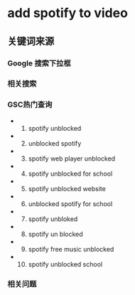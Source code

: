 # add spotify to video

## 关键词来源

### Google 搜索下拉框

### 相关搜索

### GSC热门查询

- 1. spotify unblocked
- 2. unblocked spotify
- 3. spotify web player unblocked
- 4. spotify unblocked for school
- 5. spotify unblocked website
- 6. unblocked spotify for school
- 7. spotify unbloked
- 8. spotify un blocked
- 9. spotify free music unblocked
- 10. spotify unblocked school

### 相关问题

